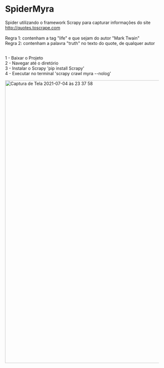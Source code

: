 # SpiderMyra

Spider utilizando o framework Scrapy para capturar informações do site http://quotes.toscrape.com<br>
<br>
Regra 1: contenham a tag "life" e que sejam do autor "Mark Twain"<br>
Regra 2: contenham a palavra "truth" no texto do quote, de qualquer autor<br><br>

1 - Baixar o Projeto <br>
2 - Navegar até o diretório<br>
3 - Instalar o Scrapy 'pip install Scrapy'<br>
4 - Executar no terminal 'scrapy crawl myra --nolog'<br>

<img width="927" alt="Captura de Tela 2021-07-04 às 23 37 58" src="https://user-images.githubusercontent.com/86879061/124410504-0277d880-dd21-11eb-9f85-bbd1def097b1.png">
